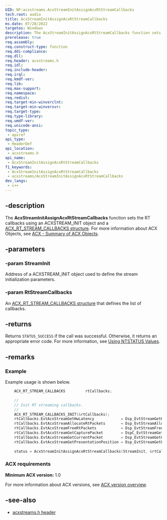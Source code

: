 ```yaml
---
UID: NF:acxstreams.AcxStreamInitAssignAcxRtStreamCallbacks
tech.root: audio
title: AcxStreamInitAssignAcxRtStreamCallbacks
ms.date: 07/28/2022
targetos: Windows
description: The AcxStreamInitAssignAcxRtStreamCallbacks function sets the RT callbacks using an  ACXSTREAM_INIT object.
prerelease: true
req.assembly: 
req.construct-type: function
req.ddi-compliance: 
req.dll: 
req.header: acxstreams.h
req.idl: 
req.include-header: 
req.irql: 
req.kmdf-ver: 
req.lib: 
req.max-support: 
req.namespace: 
req.redist: 
req.target-min-winverclnt: 
req.target-min-winversvr: 
req.target-type: 
req.type-library: 
req.umdf-ver: 
req.unicode-ansi: 
topic_type:
 - apiref
api_type:
 - HeaderDef 
api_location:
 - acxstreams.h
api_name:
 - AcxStreamInitAssignAcxRtStreamCallbacks
f1_keywords:
 - AcxStreamInitAssignAcxRtStreamCallbacks
 - acxstreams/AcxStreamInitAssignAcxRtStreamCallbacks
dev_langs:
 - c++
---
```


## -description

The **AcxStreamInitAssignAcxRtStreamCallbacks** function sets the RT callbacks using an ACXSTREAM_INIT object and a [ACX_RT_STREAM_CALLBACKS structure](ns-acxstreams-acx_rt_stream_callbacks.md). For more information about ACX Objects, see [ACX - Summary of ACX Objects](/windows-hardware/drivers/audio/acx-summary-of-objects).

## -parameters

### -param StreamInit

Address of a ACXSTREAM_INIT object used to define the stream initialization parameters. 

### -param RtStreamCallbacks

An [ACX_RT_STREAM_CALLBACKS structure](ns-acxstreams-acx_rt_stream_callbacks.md) that defines the list of callbacks. 

## -returns

Returns `STATUS_SUCCESS` if the call was successful. Otherwise, it returns an appropriate error code. For more information, see [Using NTSTATUS Values](/windows-hardware/drivers/kernel/using-ntstatus-values).

## -remarks

### Example

Example usage is shown below.

```cpp
    ACX_RT_STREAM_CALLBACKS         rtCallbacks; 
 
    //
    // Init RT streaming callbacks.
    //
    ACX_RT_STREAM_CALLBACKS_INIT(&rtCallbacks);
    rtCallbacks.EvtAcxStreamGetHwLatency            = Dsp_EvtStreamGetHwLatency;
    rtCallbacks.EvtAcxStreamAllocateRtPackets       = Dsp_EvtStreamAllocateRtPackets;
    rtCallbacks.EvtAcxStreamFreeRtPackets           = Dsp_EvtStreamFreeRtPackets;
    rtCallbacks.EvtAcxStreamGetCapturePacket        = DspC_EvtStreamGetCapturePacket;
    rtCallbacks.EvtAcxStreamGetCurrentPacket        = Dsp_EvtStreamGetCurrentPacket;
    rtCallbacks.EvtAcxStreamGetPresentationPosition = Dsp_EvtStreamGetPresentationPosition;
    
    status = AcxStreamInitAssignAcxRtStreamCallbacks(StreamInit, &rtCallbacks);
```


### ACX requirements

**Minimum ACX version:** 1.0

For more information about ACX versions, see [ACX version overview](/windows-hardware/drivers/audio/acx-version-overview).

## -see-also

- [acxstreams.h header](index.md)
